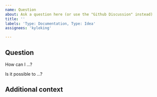 ```yaml
---
name: Question
about: Ask a question here (or use the "Github Discussion" instead)
title: ''
labels: 'Type: Documentation, Type: Idea'
assignees: 'kyleking'

---
```


## Question

<!-- TODO: What is your question -->

How can I ...?

Is it possible to ...?

## Additional context

<!-- Any additional information that might be helpful, such as Operating System, Context, Screenshots, etc. -->

<!-- 'calcipy:skip_tags' -->
